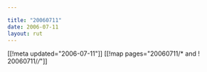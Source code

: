 ```yaml
---

title: "20060711"
date: 2006-07-11
layout: rut
---
```


[[!meta updated="2006-07-11"]]
[[!map pages="20060711/* and ! 20060711/*/*"]]
